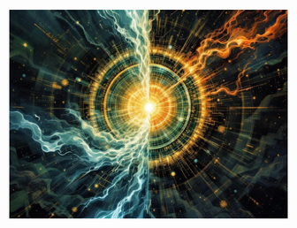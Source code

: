 ![The battle between The Time Keeper's natural flow and the Pattern Time, where organic temporal progression meets cold mathematical precision in a chamber divided between chaos and calculated existence. Style: Dynamic temporal scene with contrasting elements of natural time and artificial perfection.](illustration_caption_3.jpeg)
